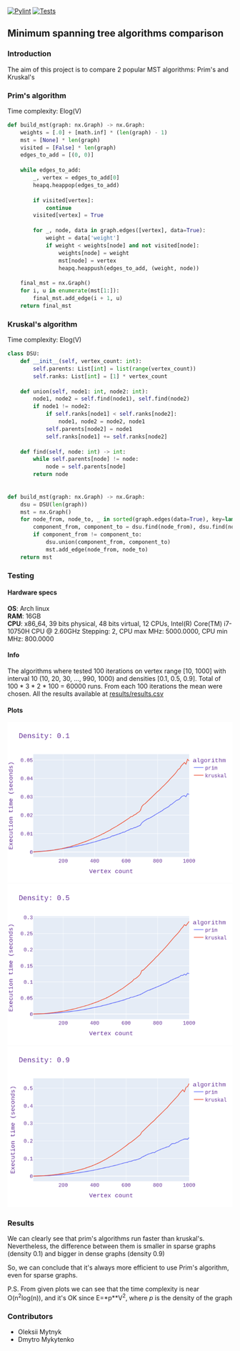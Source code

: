 [![Pylint](https://github.com/amytnyk/MST/actions/workflows/pylint.yml/badge.svg)](https://github.com/amytnyk/MST/actions/workflows/pylint.yml)
[![Tests](https://github.com/amytnyk/MST/actions/workflows/tests.yml/badge.svg)](https://github.com/amytnyk/MST/actions/workflows/tests.yml)
## Minimum spanning tree algorithms comparison
### Introduction
The aim of this project is to compare 2 popular MST algorithms: Prim's and Kruskal's
### Prim's algorithm
Time complexity: Elog(V)
```python
def build_mst(graph: nx.Graph) -> nx.Graph:
    weights = [.0] + [math.inf] * (len(graph) - 1)
    mst = [None] * len(graph)
    visited = [False] * len(graph)
    edges_to_add = [(0, 0)]

    while edges_to_add:
        _, vertex = edges_to_add[0]
        heapq.heappop(edges_to_add)

        if visited[vertex]:
            continue
        visited[vertex] = True

        for _, node, data in graph.edges([vertex], data=True):
            weight = data['weight']
            if weight < weights[node] and not visited[node]:
                weights[node] = weight
                mst[node] = vertex
                heapq.heappush(edges_to_add, (weight, node))

    final_mst = nx.Graph()
    for i, u in enumerate(mst[1:]):
        final_mst.add_edge(i + 1, u)
    return final_mst
```
### Kruskal's algorithm
Time complexity: Elog(V)
```python
class DSU:
    def __init__(self, vertex_count: int):
        self.parents: List[int] = list(range(vertex_count))
        self.ranks: List[int] = [1] * vertex_count

    def union(self, node1: int, node2: int):
        node1, node2 = self.find(node1), self.find(node2)
        if node1 != node2:
            if self.ranks[node1] < self.ranks[node2]:
                node1, node2 = node2, node1
            self.parents[node2] = node1
            self.ranks[node1] += self.ranks[node2]

    def find(self, node: int) -> int:
        while self.parents[node] != node:
            node = self.parents[node]
        return node


def build_mst(graph: nx.Graph) -> nx.Graph:
    dsu = DSU(len(graph))
    mst = nx.Graph()
    for node_from, node_to, _ in sorted(graph.edges(data=True), key=lambda x: x[2]['weight']):
        component_from, component_to = dsu.find(node_from), dsu.find(node_to)
        if component_from != component_to:
            dsu.union(component_from, component_to)
            mst.add_edge(node_from, node_to)
    return mst
```
### Testing
#### Hardware specs
**OS**: Arch linux \
**RAM**: 16GB \
**CPU**: x86_64, 39 bits physical, 48 bits virtual, 12 CPUs, Intel(R) Core(TM) i7-10750H CPU @ 2.60GHz
Stepping: 2,
CPU max MHz: 5000.0000,
CPU min MHz: 800.0000
#### Info
The algorithms where tested 100 iterations on vertex range [10, 1000] with interval 10 (10, 20, 30, ..., 990, 1000) and densities [0.1, 0.5, 0.9].
Total of 100 * 3 * 2 * 100 = 60000 runs. From each 100 iterations the mean were chosen. All the results available at [results/results.csv](/results/results.csv)
#### Plots
![Comparisons](results/images/density_0.1.png)
![Comparisons](results/images/density_0.5.png)
![Comparisons](results/images/density_0.9.png)
### Results
We can clearly see that prim's algorithms run faster than kruskal's. Nevertheless, the difference between them is smaller in sparse graphs (density 0.1) and bigger in dense graphs (density 0.9)

So, we can conclude that it's always more efficient to use Prim's algorithm, even for sparse graphs.

P.S. From given plots we can see that the time complexity is near O(n<sup>2</sup>log(n)), and it's OK since E=*p**V<sup>2</sup>, where *p* is the density of the graph
### Contributors
* Oleksii Mytnyk
* Dmytro Mykytenko